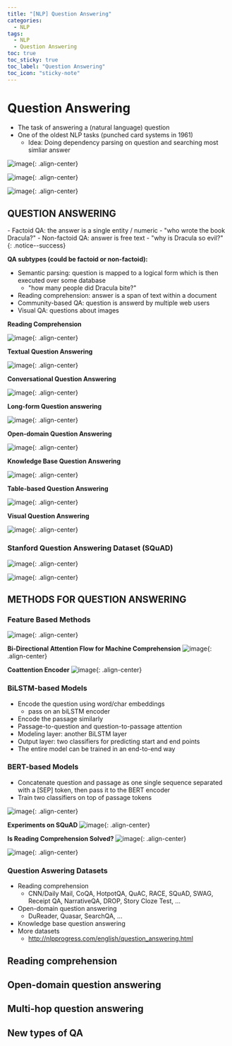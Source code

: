 ```yaml
---
title: "[NLP] Question Answering"
categories:
  - NLP
tags:
  - NLP
  - Question Answering
toc: true
toc_sticky: true
toc_label: "Question Answering"
toc_icon: "sticky-note"
---
```


# Question Answering

- The task of answering a (natural language) question
- One of the oldest NLP tasks (punched card systems in 1961)
  - Idea: Doing dependency parsing on question and searching most simliar answer

![image](https://user-images.githubusercontent.com/55765292/167559078-1ef54d52-41f3-43ed-b805-d1df3e147f45.png){: .align-center}

![image](https://user-images.githubusercontent.com/55765292/167559233-9e322d1b-7ad2-4e36-a692-487fe30ce34a.png){: .align-center}

![image](https://user-images.githubusercontent.com/55765292/167559273-697c34f8-2abe-4297-8640-d2695dd68347.png){: .align-center}

## QUESTION ANSWERING

<div>
- Factoid QA: the answer is a single entity / numeric
  - "who wrote the book Dracula?"
- Non-factoid QA: answer is free text
  - "why is Dracula so evil?"
</div>{: .notice--success}

**QA subtypes (could be factoid or non-factoid):**
- Semantic parsing: question is mapped to a logical form which is then executed over some database
  - "how many people did Dracula bite?"
- Reading comprehension: answer is a span of text within a document
- Community-based QA: question is answerd by multiple web users
- Visual QA: questions about images

**Reading Comprehension**

![image](https://user-images.githubusercontent.com/55765292/167560501-3f56625a-c7f1-46fb-a14f-ed113fd92301.png){: .align-center}

**Textual Question Answering**

![image](https://user-images.githubusercontent.com/55765292/167560570-63a76ab6-9edd-4a73-bbf0-43fa628c29da.png){: .align-center}

**Conversational Question Answering**

![image](https://user-images.githubusercontent.com/55765292/167560617-1efbda70-edbf-4eaf-b8f2-2f3998a2f5ef.png){: .align-center}

**Long-form Question answering**

![image](https://user-images.githubusercontent.com/55765292/167560679-4fa7f55e-9032-4425-a87c-52df09a4c239.png){: .align-center}

**Open-domain Question Answering**

![image](https://user-images.githubusercontent.com/55765292/167560882-573caccc-78cb-4f85-b31f-750ac1dcb8f6.png){: .align-center}

**Knowledge Base Question Answering**

![image](https://user-images.githubusercontent.com/55765292/167560936-60a891b8-f2ec-46f8-aeac-e1325af1c88f.png){: .align-center}

**Table-based Question Answering**

![image](https://user-images.githubusercontent.com/55765292/167561014-47f80294-017d-40be-a33a-30ae3464474f.png){: .align-center}

**Visual Question Answering**

![image](https://user-images.githubusercontent.com/55765292/167561252-45e11cd1-b280-478d-9676-b99907af72e7.png){: .align-center}

### Stanford Question Answering Dataset (SQuAD)

![image](https://user-images.githubusercontent.com/55765292/167561354-e0b90859-d4ed-440c-803f-cc7691a9f40f.png){: .align-center}

![image](https://user-images.githubusercontent.com/55765292/167561371-0e3c7ce7-02cc-493b-b0e5-1bd098e1f6b7.png){: .align-center}


## METHODS FOR QUESTION ANSWERING

### Feature Based Methods
![image](https://user-images.githubusercontent.com/55765292/167564616-fabe7d57-5ca1-4c5f-a116-ab605d060e89.png){: .align-center}

**Bi-Directional Attention Flow for Machine Comprehension**
![image](https://user-images.githubusercontent.com/55765292/167564834-7c0504c1-04ba-41a2-ba69-e978fbaaa656.png){: .align-center}

**Coattention Encoder**
![image](https://user-images.githubusercontent.com/55765292/167565185-a91416b4-ebee-494c-b130-b9c2eca13905.png){: .align-center}

### BiLSTM-based Models
- Encode the question using word/char embeddings
  - pass on an biLSTM encoder
- Encode the passage similarly
- Passage-to-question and question-to-passage attention
- Modeling layer: another BiLSTM layer
- Output layer: two classifiers for predicting start and end points
- The entire model can be trained in an end-to-end way

### BERT-based Models
- Concatenate question and passage as one single sequence separated with a [SEP] token, then pass it to the BERT encoder
- Train two classifiers on top of passage tokens

![image](https://user-images.githubusercontent.com/55765292/167565858-83137ff6-9aa3-4362-b5c8-64f33689e456.png){: .align-center}

**Experiments on SQuAD**
![image](https://user-images.githubusercontent.com/55765292/167566121-14983dcd-ed6c-4985-9a63-4d3c887d3ec9.png){: .align-center}

**Is Reading Comprehension Solved?**
![image](https://user-images.githubusercontent.com/55765292/167566241-6743ae73-9468-4556-9ba8-b29c4c1287d7.png){: .align-center}

![image](https://user-images.githubusercontent.com/55765292/167566282-d706d2fb-8742-48a6-a3fb-a1623d514cee.png){: .align-center}

### Question Aswering Datasets
- Reading comprehension
  - CNN/Daily Mail, CoQA, HotpotQA, QuAC, RACE, SQuAD, SWAG, Receipt QA, NarrativeQA, DROP, Story Cloze Test, ...
- Open-domain question answering
  - DuReader, Quasar, SearchQA, ...
- Knowledge base question answering
- More datasets
  - http://nlpprogress.com/english/question_answering.html

## Reading comprehension

## Open-domain question answering

## Multi-hop question answering

## New types of QA
